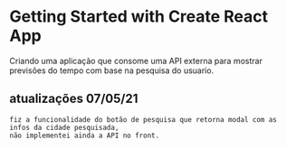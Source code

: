 # Getting Started with Create React App

Criando uma aplicação que consome uma API externa para mostrar previsões do tempo 
com base na pesquisa do usuario.

## atualizações 07/05/21
    fiz a funcionalidade do botão de pesquisa que retorna modal com as infos da cidade pesquisada,
    não implementei ainda a API no front.